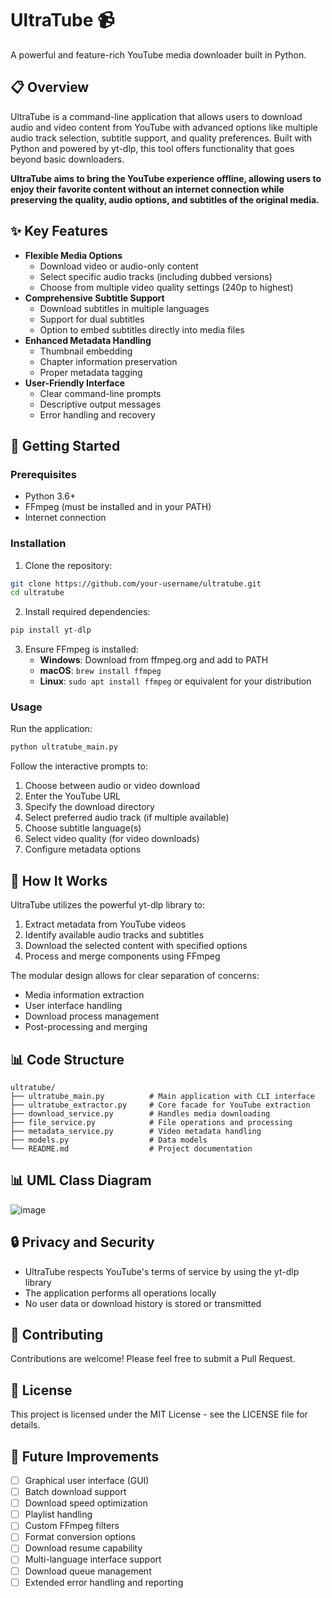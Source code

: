 # UltraTube 📹
A powerful and feature-rich YouTube media downloader built in Python.

## 📋 Overview
UltraTube is a command-line application that allows users to download audio and video content from YouTube with advanced options like multiple audio track selection, subtitle support, and quality preferences. Built with Python and powered by yt-dlp, this tool offers functionality that goes beyond basic downloaders.

**UltraTube aims to bring the YouTube experience offline, allowing users to enjoy their favorite content without an internet connection while preserving the quality, audio options, and subtitles of the original media.**

## ✨ Key Features
* **Flexible Media Options**
   * Download video or audio-only content
   * Select specific audio tracks (including dubbed versions)
   * Choose from multiple video quality settings (240p to highest)
* **Comprehensive Subtitle Support**
   * Download subtitles in multiple languages
   * Support for dual subtitles
   * Option to embed subtitles directly into media files
* **Enhanced Metadata Handling**
   * Thumbnail embedding
   * Chapter information preservation
   * Proper metadata tagging
* **User-Friendly Interface**
   * Clear command-line prompts
   * Descriptive output messages
   * Error handling and recovery

## 🚀 Getting Started
### Prerequisites
* Python 3.6+
* FFmpeg (must be installed and in your PATH)
* Internet connection

### Installation
1. Clone the repository:

```bash
git clone https://github.com/your-username/ultratube.git
cd ultratube
```

2. Install required dependencies:

```bash
pip install yt-dlp
```

3. Ensure FFmpeg is installed:
   * **Windows**: Download from ffmpeg.org and add to PATH
   * **macOS**: `brew install ffmpeg`
   * **Linux**: `sudo apt install ffmpeg` or equivalent for your distribution

### Usage
Run the application:

```bash
python ultratube_main.py
```

Follow the interactive prompts to:
1. Choose between audio or video download
2. Enter the YouTube URL
3. Specify the download directory
4. Select preferred audio track (if multiple available)
5. Choose subtitle language(s)
6. Select video quality (for video downloads)
7. Configure metadata options

## 🧮 How It Works
UltraTube utilizes the powerful yt-dlp library to:
1. Extract metadata from YouTube videos
2. Identify available audio tracks and subtitles
3. Download the selected content with specified options
4. Process and merge components using FFmpeg

The modular design allows for clear separation of concerns:
* Media information extraction
* User interface handling
* Download process management
* Post-processing and merging

## 📊 Code Structure
```
ultratube/
├── ultratube_main.py          # Main application with CLI interface
├── ultratube_extractor.py     # Core facade for YouTube extraction
├── download_service.py        # Handles media downloading
├── file_service.py            # File operations and processing
├── metadata_service.py        # Video metadata handling
├── models.py                  # Data models
└── README.md                  # Project documentation
```

## 📊 UML Class Diagram

![image](https://github.com/user-attachments/assets/0c5345ee-04d3-4a8f-832f-3b57d0e7a9ed)


## 🔒 Privacy and Security
* UltraTube respects YouTube's terms of service by using the yt-dlp library
* The application performs all operations locally
* No user data or download history is stored or transmitted

## 🤝 Contributing
Contributions are welcome! Please feel free to submit a Pull Request.

## 📝 License
This project is licensed under the MIT License - see the LICENSE file for details.

## 🔄 Future Improvements
* [ ] Graphical user interface (GUI)
* [ ] Batch download support
* [ ] Download speed optimization
* [ ] Playlist handling
* [ ] Custom FFmpeg filters
* [ ] Format conversion options
* [ ] Download resume capability
* [ ] Multi-language interface support
* [ ] Download queue management
* [ ] Extended error handling and reporting
